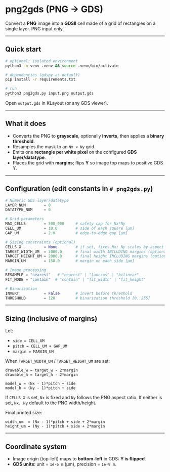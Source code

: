 # png2gds (PNG → GDS)

Convert a **PNG** image into a **GDSII** cell made of a grid of rectangles on a single layer. PNG input only.

---

## Quick start

```bash
# optional: isolated environment
python3 -m venv .venv && source .venv/bin/activate

# dependencies (gdspy as default)
pip install -r requirements.txt

# run
python3 png2gds.py input.png output.gds
```

Open `output.gds` in KLayout (or any GDS viewer).

---

## What it does

* Converts the PNG to **grayscale**, optionally **inverts**, then applies a **binary threshold**.
* Resamples the mask to an `Nx × Ny` grid.
* Emits one **rectangle per white pixel** on the configured **GDS layer/datatype**.
* Places the grid with **margins**; flips **Y** so image top maps to positive GDS Y.

---

## Configuration (edit constants in `# png2gds.py`)

```python
# Numeric GDS layer/datatype
LAYER_NUM        = 0
DATATYPE_NUM     = 0

# Grid parameters
MAX_CELLS        = 500_000     # safety cap for Nx*Ny
CELL_UM          = 10.0        # side of each square [µm]
GAP_UM           = 2.0         # edge-to-edge gap [µm]

# Sizing constraints (optional)
CELLS_X          = None        # if set, fixes Nx; Ny scales by aspect from input image
TARGET_WIDTH_UM  = 3000.0      # final width INCLUDING margins (optional)
TARGET_HEIGHT_UM = 2000.0      # final height INCLUDING margins (optional)
MARGIN_UM        = 150.0       # margin on each side [µm]

# Image processing
RESAMPLE = "nearest"   # "nearest" | "lanczos" | "bilinear"
FIT_MODE = "contain"  # "contain" | "fit_width" | "fit_height"

# Binarization
INVERT           = False       # invert before threshold
THRESHOLD        = 128         # binarization threshold [0..255]
```

---

## Sizing (inclusive of margins)

Let:

* `side = CELL_UM`
* `pitch = CELL_UM + GAP_UM`
* `margin = MARGIN_UM`

When `TARGET_WIDTH_UM` / `TARGET_HEIGHT_UM` are set:

```
drawable_w = target_w - 2*margin
drawable_h = target_h - 2*margin

model_w ≈ (Nx - 1)*pitch + side
model_h ≈ (Ny - 1)*pitch + side
```

If `CELLS_X` is set, `Nx` is fixed and `Ny` follows the PNG aspect ratio.
If neither is set, `Nx, Ny` default to the PNG width/height.

Final printed size:

```
width_um  = (Nx - 1)*pitch + side + 2*margin
height_um = (Ny - 1)*pitch + side + 2*margin
```

---

## Coordinate system

* Image origin (top-left) maps to **bottom-left** in GDS: **Y is flipped**.
* **GDS units**: unit = `1e-6 m` (µm), precision = `1e-9 m`.
